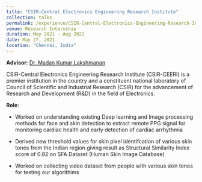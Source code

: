 ```yaml
---
title: "CSIR-Central Electronics Engineering Research Institute"
collection: talks
permalink: /experience/CSIR-Central-Electronics-Engineering-Research-Institute
venue: Research Internship
duration: May 2021 - Aug 2021
date: May 27, 2021
location: "Chennai, India"
---
```


**Advisor**: [Dr. Madan Kumar Lakshmanan](https://www.ceeri.res.in/profiles/madan-kumar-lakshmanan/)

CSIR-Central Electronics Engineering Research Institute (CSIR-CEERI) is a premier institution in the country and a constituent national laboratory of Council of Scientific and Industrial Research (CSIR) for the advancement of Research and Development (R&D) in the field of Electronics.

**Role**:

- Worked on understanding existing Deep learning and Image processing methods for face and skin detection to
extract remote PPG signal for monitoring cardiac health and early detection of cardiac arrhythmia

- Derived new threshold values for skin pixel identifcation of various skin tones from the Indian region giving
result as Structural Similarity Index score of 0.82 on SFA Dataset (Human Skin Image Database)

- Worked on collecting video dataset from people with various skin tones for testing our algorithims
